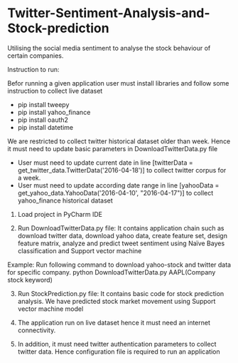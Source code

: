# Twitter-Sentiment-Analysis-and-Stock-prediction
Utilising the social media sentiment to analyse the stock behaviour of certain companies.

Instruction to run:

Befor running a given application user must install libraries and follow some instruction to collect live dataset
- pip install tweepy
- pip install yahoo_finance
- pip install oauth2
- pip install datetime

We are restricted to collect twitter historical dataset older than week. Hence it must need to update basic parameters in DownloadTwitterData.py file
- User must need to update current date in line [twitterData = get_twitter_data.TwitterData('2016-04-18')] to collect twitter corpus for a week.
- User must need to update according date range in line [yahooData = get_yahoo_data.YahooData('2016-04-10', "2016-04-17")] to collect yahoo_finance historical dataset

1. Load project in PyCharm IDE

2. Run DownloadTwitterData.py file: It contains application chain such as download twitter data, download yahoo data, create feature set, design feature matrix, analyze and predict tweet sentiment using Naïve Bayes classification and Support vector machine 
  
  Example:
  Run following command to download yahoo-stock and twitter data for specific company. 
  python DownloadTwitterData.py AAPL(Company stock keyword)
 

3. Run StockPrediction.py file: It contains basic code for stock prediction analysis. We have predicted stock market movement using Support vector machine model

4. The application run on live dataset hence it must need an internet connectivity.

5. In addition, it must need twitter authentication parameters to collect twitter data. Hence configuration file is required to run an application

